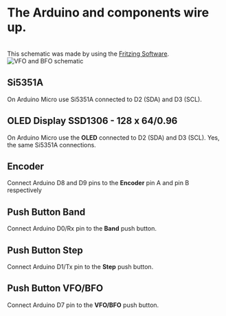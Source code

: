 <H1>The Arduino and components wire up.</H1>
<BR>
This schematic was made by using the <a href="http://fritzing.org/home/">Fritzing Software</a>.  
<BR>

 <img src="https://github.com/pu2clr/VFO_BFO_OLED_ARDUINO/blob/master/schematic/vfobfo_schematic_fritzing_image.jpg" alt="VFO and BFO schematic">

<H2>Si5351A</H2>
<P>On Arduino Micro use Si5351A connected to D2 (SDA) and  D3 (SCL).</P>
<H2>OLED Display SSD1306 - 128 x 64/0.96</H2>
<P>On Arduino Micro use the <B>OLED</B> connected to D2 (SDA) and  D3 (SCL). Yes, the same Si5351A connections.</P>
<H2>Encoder</H2>
<P> Connect Arduino D8 and D9 pins to the <B>Encoder</B> pin A and pin B respectively </P> 

<H2>Push Button Band</H2>
<P> Connect Arduino D0/Rx pin to the <B>Band</B> push button.</P> 

<H2>Push Button Step</H2>
<P> Connect Arduino D1/Tx pin to the <B>Step</B> push button.</P> 

<H2>Push Button VFO/BFO</H2>
<P> Connect Arduino D7 pin to the <B>VFO/BFO</B> push button.</P> 
